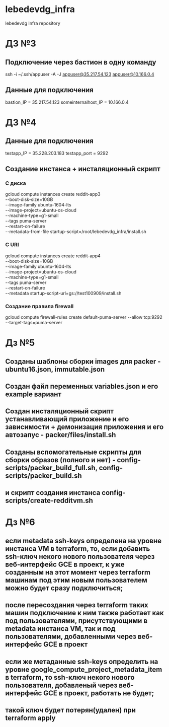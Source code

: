 # lebedevdg_infra
lebedevdg Infra repository

# ДЗ №3
## Подключение через бастион в одну команду
ssh -i ~/.ssh/appuser -A -J appuser@35.217.54.123 appuser@10.166.0.4

## Данные для подключения
bastion_IP = 35.217.54.123
someinternalhost_IP = 10.166.0.4

# ДЗ №4

## Данные для подключения
testapp_IP = 35.228.203.183
testapp_port = 9292

## Создание инстанса + инсталяционный скрипт

### С диска
gcloud compute instances create reddit-app3 \
--boot-disk-size=10GB \
--image-family ubuntu-1604-lts \
--image-project=ubuntu-os-cloud \
--machine-type=g1-small \
--tags puma-server \
--restart-on-failure \
--metadata-from-file startup-script=/root/lebedevdg_infra/install.sh

### C URI

gcloud compute instances create reddit-app4 \
--boot-disk-size=10GB \
--image-family ubuntu-1604-lts \
--image-project=ubuntu-os-cloud \
--machine-type=g1-small \
--tags puma-server \
--restart-on-failure \
--metadata startup-script-url=gs://test100909/install.sh

### Создание правила firewall

gcloud compute firewall-rules create default-puma-server --allow tcp:9292 --target-tags=puma-server

# Дз №5

## Созданы шаблоны сборки images для packer - ubuntu16.json, immutable.json

## Создан файл переменных variables.json и его example вариант

## Создан инсталяционный скрипт устанавливающий приложение и его зависимости + демонизация приложения и его автозапус - packer/files/install.sh

## Созданы вспомогательные скрипты для сборки образов (полного и нет) - config-scripts/packer_build_full.sh, config-scripts/packer_build.sh
## и скрипт создания инстанса config-scripts/create-redditvm.sh


# Дз №6

## если metadata ssh-keys определена на уровне инстанса VM в terraform, то, если добавить ssh-ключ некого нового пользователя через веб-интерфейс GCE в проект, к уже созданным на этот момент через terraform машинам под этим новым пользователем можно будет сразу подключиться;
## после пересоздания через terraform таких машин подключение к ним также работает как под пользователями, присутствующими в metadata инстанса VM, так и под пользователями, добавленными через веб-интерфейс GCE в проект

## если же метаданные ssh-keys определить на уровне google_compute_project_metadata_item в terraform, то ssh-ключ некого нового пользователя, добавленый через веб-интерфейс GCE в проект, работать не будет;
## такой ключ будет потерян(удален) при terraform apply
